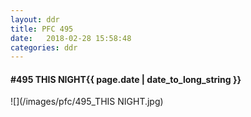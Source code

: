 ```yaml
---
layout: ddr
title: PFC 495
date:   2018-02-28 15:58:48
categories: ddr
---
```


#### **#495** THIS NIGHT<span class="pull-right">{{ page.date | date_to_long_string }}</span>
![](/images/pfc/495_THIS NIGHT.jpg)
